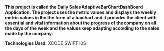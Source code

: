 **This project is called the Daily Sales AdaptiveBarChartDashBoard Application. The project uses the metric values and displays the weekly metric values in the 
the form of a barchart and it proivdes the client with essential and vital information about the progress of the company on all the days of the week
and the values keep adapting according to the sales made by the company.**

**Technologies Used:**
XCODE
SWIFT
iOS
